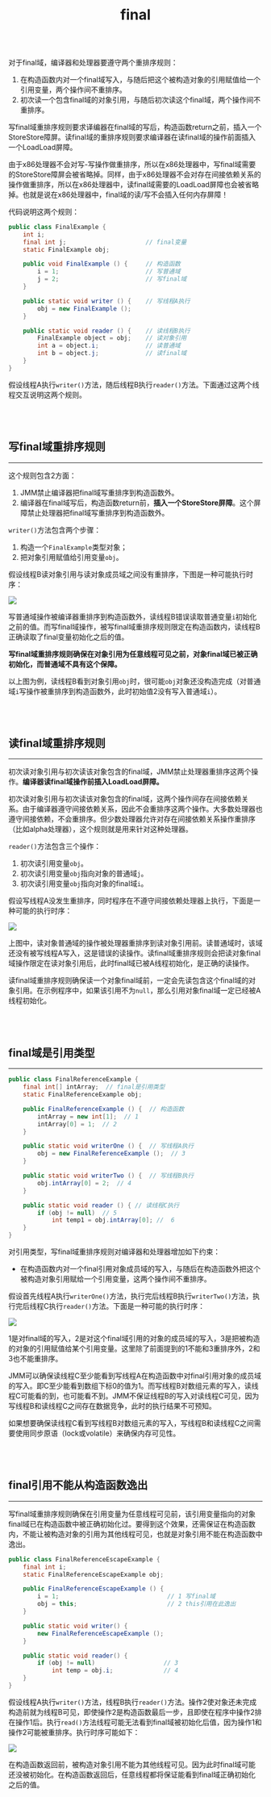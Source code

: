 # <center>final</center>



<br></br>

对于final域，编译器和处理器要遵守两个重排序规则：
1. 在构造函数内对一个final域写入，与随后把这个被构造对象的引用赋值给一个引用变量，两个操作间不重排序。
2. 初次读一个包含final域的对象引用，与随后初次读这个final域，两个操作间不重排序。

写final域重排序规则要求译编器在final域的写后，构造函数return之前，插入一个StoreStore障屏。读final域的重排序规则要求编译器在读final域的操作前面插入一个LoadLoad屏障。

由于x86处理器不会对写-写操作做重排序，所以在x86处理器中，写final域需要的StoreStore障屏会被省略掉。同样，由于x86处理器不会对存在间接依赖关系的操作做重排序，所以在x86处理器中，读final域需要的LoadLoad屏障也会被省略掉。也就是说在x86处理器中，final域的读/写不会插入任何内存屏障！

代码说明这两个规则：

``` java
public class FinalExample {
    int i;                
    final int j;                      // final变量
    static FinalExample obj;

    public void FinalExample () {     // 构造函数
        i = 1;                        // 写普通域
        j = 2;                        // 写final域
    }

    public static void writer () {    // 写线程A执行
        obj = new FinalExample ();
    }

    public static void reader () {    // 读线程B执行
        FinalExample object = obj;    // 读对象引用
        int a = object.i;             // 读普通域
        int b = object.j;             // 读final域
    }
}
```

假设线程A执行`writer()`方法，随后线程B执行`reader()`方法。下面通过这两个线程交互说明这两个规则。

<br></br>



## 写final域重排序规则
----
这个规则包含2方面：
1. JMM禁止编译器把final域写重排序到构造函数外。
2. 编译器在final域写后，构造函数return前，**插入一个StoreStore屏障**。这个屏障禁止处理器把final域写重排序到构造函数外。

`writer()`方法包含两个步骤：
1. 构造一个`FinalExample`类型对象；
2. 把对象引用赋值给引用变量`obj`。

假设线程B读对象引用与读对象成员域之间没有重排序，下图是一种可能执行时序：

![](./Images/final1.jpg)

写普通域操作被编译器重排序到构造函数外，读线程B错误读取普通变量`i`初始化之前的值。而写final域操作，被写final域重排序规则限定在构造函数内，读线程B正确读取了final变量初始化之后的值。

**写final域重排序规则确保在对象引用为任意线程可见之前，对象final域已被正确初始化，而普通域不具有这个保障。**

以上图为例，读线程B看到对象引用`obj`时，很可能`obj`对象还没构造完成（对普通域`i`写操作被重排序到构造函数外，此时初始值2没有写入普通域`i`）。

<br></br>



## 读final域重排序规则
----
初次读对象引用与初次读该对象包含的final域，JMM禁止处理器重排序这两个操作。**编译器读final域操作前插入LoadLoad屏障。**

初次读对象引用与初次读该对象包含的final域，这两个操作间存在间接依赖关系。由于编译器遵守间接依赖关系，因此不会重排序这两个操作。大多数处理器也遵守间接依赖，不会重排序。但少数处理器允许对存在间接依赖关系操作重排序（比如alpha处理器），这个规则就是用来针对这种处理器。

`reader()`方法包含三个操作：
1. 初次读引用变量`obj`。
2. 初次读引用变量`obj`指向对象的普通域`j`。
3. 初次读引用变量`obj`指向对象的final域`i`。

假设写线程A没发生重排序，同时程序在不遵守间接依赖处理器上执行，下面是一种可能的执行时序：

![](./Images/final2.png)

上图中，读对象普通域的操作被处理器重排序到读对象引用前。读普通域时，该域还没有被写线程A写入，这是错误的读操作。读final域重排序规则会把读对象final域操作限定在读对象引用后，此时final域已被A线程初始化，是正确的读操作。

读final域重排序规则确保读一个对象final域前，一定会先读包含这个final域的对象引用。在示例程序中，如果该引用不为`null`，那么引用对象final域一定已经被A线程初始化。

<br></br>



## final域是引用类型
----

``` java
public class FinalReferenceExample {
	final int[] intArray;  // final是引用类型
	static FinalReferenceExample obj;

	public FinalReferenceExample () {  // 构造函数
    	intArray = new int[1];  // 1
    	intArray[0] = 1;  // 2
	}

	public static void writerOne () {  // 写线程A执行
    	obj = new FinalReferenceExample ();  // 3
	}

	public static void writerTwo () {  // 写线程B执行
    	obj.intArray[0] = 2;  // 4
	}

	public static void reader () { // 读线程C执行
    	if (obj != null)  // 5
        	int temp1 = obj.intArray[0]; //  6
	}
}
```

对引用类型，写final域重排序规则对编译器和处理器增加如下约束：
* 在构造函数内对一个final引用对象成员域的写入，与随后在构造函数外把这个被构造对象引用赋给一个引用变量，这两个操作间不重排序。

假设首先线程A执行`writerOne()`方法，执行完后线程B执行`writerTwo()`方法，执行完后线程C执行`reader()`方法。下面是一种可能的执行时序：

![](./Images/final3.png)

1是对final域的写入，2是对这个final域引用的对象的成员域的写入，3是把被构造的对象的引用赋值给某个引用变量。这里除了前面提到的1不能和3重排序外，2和3也不能重排序。

JMM可以确保读线程C至少能看到写线程A在构造函数中对final引用对象的成员域的写入。即C至少能看到数组下标0的值为1。而写线程B对数组元素的写入，读线程C可能看的到，也可能看不到。JMM不保证线程B的写入对读线程C可见，因为写线程B和读线程C之间存在数据竞争，此时的执行结果不可预知。

如果想要确保读线程C看到写线程B对数组元素的写入，写线程B和读线程C之间需要使用同步原语（lock或volatile）来确保内存可见性。

<br></br>



## final引用不能从构造函数逸出
----
写final域重排序规则确保在引用变量为任意线程可见前，该引用变量指向的对象final域已在构造函数中被正确初始化过。要得到这个效果，还需保证在构造函数内，不能让被构造对象的引用为其他线程可见，也就是对象引用不能在构造函数中逸出。

``` java
public class FinalReferenceEscapeExample {
	final int i;
	static FinalReferenceEscapeExample obj;

	public FinalReferenceEscapeExample () {
    	i = 1;                              // 1 写final域
    	obj = this;                         // 2 this引用在此逸出
	}

	public static void writer() {
    	new FinalReferenceEscapeExample ();
	}

	public static void reader() {
    	if (obj != null)                   // 3
        	int temp = obj.i;              // 4
	}
}
```

假设线程A执行`writer()`方法，线程B执行`reader()`方法。操作2使对象还未完成构造前就为线程B可见，即使操作2是构造函数最后一步，且即使在程序中操作2排在操作1后。执行`read()`方法线程可能无法看到final域被初始化后值，因为操作1和操作2可能被重排序。执行时序可能如下：

![](./Images/final4.png)

在构造函数返回前，被构造对象引用不能为其他线程可见。因为此时final域可能还没被初始化。在构造函数返回后，任意线程都将保证能看到final域正确初始化之后的值。

<br></br>
